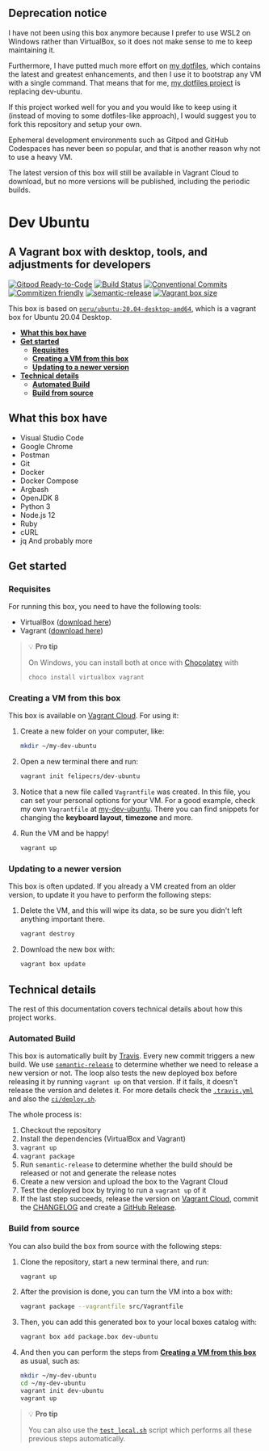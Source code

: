## Deprecation notice

I have not been using this box anymore because I prefer to use WSL2 on Windows rather than VirtualBox, so it does not make sense to me to keep maintaining it.

Furthermore, I have putted much more effort on [my dotfiles](https://github.com/felipecrs/dotfiles), which contains the latest and greatest enhancements, and then I use it to bootstrap any VM with a single command. That means that for me, [my dotfiles project](https://github.com/felipecrs/dotfiles) is replacing dev-ubuntu.

If this project worked well for you and you would like to keep using it (instead of moving to some dotfiles-like approach), I would suggest you to fork this repository and setup your own.

Ephemeral development environments such as Gitpod and GitHub Codespaces has never been so popular, and that is another reason why not to use a heavy VM.

The latest version of this box will still be available in Vagrant Cloud to download, but no more versions will be published, including the periodic builds.

# **Dev Ubuntu** <!-- omit in toc -->

## A Vagrant box with desktop, tools, and adjustments for developers <!-- omit in toc -->

[![Gitpod Ready-to-Code](https://img.shields.io/badge/Gitpod-ready--to--code-blue?logo=gitpod)](https://gitpod.io/#https://github.com/felipecrs/dev-ubuntu)
[![Build Status](https://travis-ci.com/felipecrs/dev-ubuntu.svg?branch=master)](https://travis-ci.com/felipecrs/dev-ubuntu)
[![Conventional Commits](https://img.shields.io/badge/Conventional%20Commits-1.0.0-yellow.svg)](https://conventionalcommits.org)
[![Commitizen friendly](https://img.shields.io/badge/commitizen-friendly-brightgreen.svg)](http://commitizen.github.io/cz-cli/)
[![semantic-release](https://img.shields.io/badge/%20%20%F0%9F%93%A6%F0%9F%9A%80-semantic--release-e10079.svg)](https://github.com/semantic-release/semantic-release)
[![Vagrant box size](https://img.shields.io/endpoint?url=https://runkit.io/felipecassiors/vagrant-box-size/6.0.0/felipecrs/dev-ubuntu)](https://app.vagrantup.com/felipecrs/boxes/dev-ubuntu)

This box is based on [`peru/ubuntu-20.04-desktop-amd64`](https://app.vagrantup.com/peru/boxes/ubuntu-20.04-desktop-amd64), which is a vagrant box for Ubuntu 20.04 Desktop.

- [**What this box have**](#what-this-box-have)
- [**Get started**](#get-started)
  - [**Requisites**](#requisites)
  - [**Creating a VM from this box**](#creating-a-vm-from-this-box)
  - [**Updating to a newer version**](#updating-to-a-newer-version)
- [**Technical details**](#technical-details)
  - [**Automated Build**](#automated-build)
  - [**Build from source**](#build-from-source)

## **What this box have**

- Visual Studio Code
- Google Chrome
- Postman
- Git
- Docker
- Docker Compose
- Argbash
- OpenJDK 8
- Python 3
- Node.js 12
- Ruby
- cURL
- jq
And probably more

## **Get started**

### **Requisites**

For running this box, you need to have the following tools:

- VirtualBox ([download here](https://www.virtualbox.org/wiki/Downloads))
- Vagrant ([download here](https://www.vagrantup.com/downloads.html))

> 💡 **Pro tip**
>
> On Windows, you can install both at once with [Chocolatey](https://chocolatey.org/install) with
>
> ```powershell
> choco install virtualbox vagrant
> ```

### **Creating a VM from this box**

This box is available on [Vagrant Cloud](https://app.vagrantup.com/felipecrs/boxes/dev-ubuntu). For using it:

1. Create a new folder on your computer, like:

   ```bash
   mkdir ~/my-dev-ubuntu
   ```

2. Open a new terminal there and run:

    ```bash
    vagrant init felipecrs/dev-ubuntu
    ```

3. Notice that a new file called `Vagrantfile` was created. In this file, you can set your personal options for your VM. For a good example, check my own `Vagrantfile` at [my-dev-ubuntu](https://github.com/felipecrs/my-dev-ubuntu). There you can find snippets for changing the **keyboard layout**, **timezone** and more.

4. Run the VM and be happy!

   ```bash
   vagrant up
   ```

### **Updating to a newer version**

This box is often updated. If you already a VM created from an older version, to update it you have to perform the following steps:

1. Delete the VM, and this will wipe its data, so be sure you didn't left anything important there.

    ```bash
    vagrant destroy
    ```

2. Download the new box with:

    ```bash
    vagrant box update
    ```

## **Technical details**

The rest of this documentation covers technical details about how this project works.

### **Automated Build**

This box is automatically built by [Travis](https://travis-ci.com/felipecrs/dev-ubuntu). Every new commit triggers a new build. We use [`semantic-release`](https://github.com/semantic-release/semantic-release) to determine whether we need to release a new version or not. The loop also tests the new deployed box before releasing it by running `vagrant up` on that version. If it fails, it doesn't release the version and deletes it. For more details check the [`.travis.yml`](.travis.yml) and also the [`ci/deploy.sh`](ci/deploy.sh).

The whole process is:

1. Checkout the repository
2. Install the dependencies (VirtualBox and Vagrant)
3. `vagrant up`
4. `vagrant package`
5. Run `semantic-release` to determine whether the build should be released or not and generate the release notes
6. Create a new version and upload the box to the Vagrant Cloud
7. Test the deployed box by trying to run a `vagrant up` of it
8. If the last step succeeds, release the version on [Vagrant Cloud](https://app.vagrantup.com/felipecrs/boxes/dev-ubuntu), commit the [CHANGELOG](CHANGELOG.md) and create a [GitHub Release](https://github.com/felipecrs/dev-ubuntu/releases).

### **Build from source**

You can also build the box from source with the following steps:

1. Clone the repository, start a new terminal there, and run:

    ```bash
    vagrant up
    ```

2. After the provision is done, you can turn the VM into a box with:

    ```bash
    vagrant package --vagrantfile src/Vagrantfile
    ```

3. Then, you can add this generated box to your local boxes catalog with:

   ```bash
   vagrant box add package.box dev-ubuntu
   ```

4. And then you can perform the steps from [**Creating a VM from this box**](#creating-a-vm-from-this-box) as usual, such as:

   ```bash
   mkdir ~/my-dev-ubuntu
   cd ~/my-dev-ubuntu
   vagrant init dev-ubuntu
   vagrant up
   ```

> 💡 **Pro tip**
>
> You can also use the [`test_local.sh`](test_local.sh) script which performs all these previous steps automatically.
